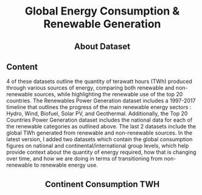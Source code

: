 <h1 align = 'center'> Global Energy Consumption & Renewable Generation
  </h1>
<h2 align = 'center' >About Dataset
  </h2>
 <h2> Content
  </h2>
4 of these datasets outline the quantity of terawatt hours (TWh) produced through various sources of energy, comparing both renewable and non-renewable sources, while highlighting the renewable use of the top 20 countries. The Renewables Power Generation dataset includes a 1997-2017 timeline that outlines the progress of the main renewable energy sectors : Hydro, Wind, Biofuel, Solar PV, and Geothermal. Additionally, the Top 20 Countries Power Generation dataset includes the national data for each of the renewable categories as outlined above. The last 2 datasets include the global TWh generated from renewable and non-renewable sources.
In the latest version, I added two datasets which contain the global consumption figures on national and continental/international group levels, which help provide context about the quantity of energy required, how that is changing over time, and how we are doing in terms of transitioning from non-renewable to renewable energy use.

<h2 align = 'center' > Continent Consumption TWH
  </h2>
  
